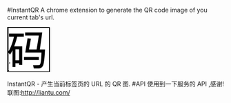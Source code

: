 #InstantQR
A chrome extension to generate the QR code image of you current tab's url.

![](src/icon.png)

InstantQR - 产生当前标签页的 URL 的 QR 图.
#API
使用到一下服务的 API ,感谢!
联图:http://liantu.com/
